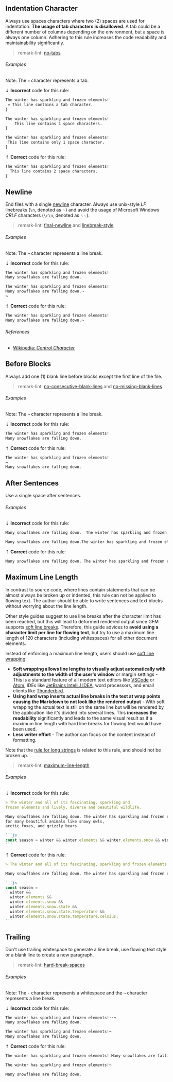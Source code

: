 ## Indentation Character

Always use spaces characters where two (2) spaces are used for indentation. **The usage of tab characters is disallowed**. A tab could be a different number of columns depending on the environment, but a space is always one column. Adhering to this rule increases the code readability and maintainability significantly.

> remark-lint: [no-tabs][remark-lint-no-tabs]

###### Examples

Note: The `»` character represents a tab.

⇣ **Incorrect** code for this rule:

<!-- prettier-ignore-start -->

```markdown
The winter has sparkling and frozen elements!
 » This line contains a tab character.
}
```

```markdown
The winter has sparkling and frozen elements!
    This line contains 4 space characters.
}
```

```markdown
The winter has sparkling and frozen elements!
 This line contains only 1 space character.
}
```

⇡ **Correct** code for this rule:

```markdown
The winter has sparkling and frozen elements!
  This line contains 2 space characters.
}
```

<!-- prettier-ignore-end -->

## Newline

End files with a single [newline][wiki-newline] character. Always use unix-style _LF_ linebreaks (`\n`, denoted as `␊`) and avoid the usage of Microsoft Windows _CRLF_ characters (`\r\n`, denoted as `␍␊`).

> remark-lint: [final-newline][remark-lint-final-newline] and [linebreak-style][remark-lint-linebreak-style]

###### Examples

Note: The `¬` character represents a line break.

⇣ **Incorrect** code for this rule:

<!-- prettier-ignore-start -->

```markdown
The winter has sparkling and frozen elements!
Many snowflakes are falling down.
```

```markdown
The winter has sparkling and frozen elements!
Many snowflakes are falling down.¬
¬

```

⇡ **Correct** code for this rule:

```markdown
The winter has sparkling and frozen elements!
Many snowflakes are falling down.¬

```

<!-- prettier-ignore-end -->

###### References

- [Wikipedia: _Control Character_][wiki-control_character]

## Before Blocks

Always add one (1) blank line before blocks except the first line of the file.

> remark-lint: [no-consecutive-blank-lines][remark-lint-no-consecutive-blank-lines] and [no-missing-blank-lines][remark-lint-no-missing-blank-lines]

###### Examples

Note: The `¬` character represents a line break.

⇣ **Incorrect** code for this rule:

<!-- prettier-ignore-start -->

```markdown
The winter has sparkling and frozen elements!
Many snowflakes are falling down.
```

<!-- prettier-ignore-end -->

⇡ **Correct** code for this rule:

```markdown
The winter has sparkling and frozen elements!
¬
Many snowflakes are falling down.
```

## After Sentences

Use a single space after sentences.

###### Examples

⇣ **Incorrect** code for this rule:

<!-- prettier-ignore-start -->

```markdown
Many snowflakes are falling down.  The winter has sparkling and frozen elements!
```

```markdown
Many snowflakes are falling down.The winter has sparkling and frozen elements!
```

<!-- prettier-ignore-end -->

⇡ **Correct** code for this rule:

```markdown
Many snowflakes are falling down. The winter has sparkling and frozen elements!
```

## Maximum Line Length

In contrast to source code, where lines contain statements that can be almost always be broken up or indented, this rule can not be applied to flowing text. The author should be able to write sentences and text blocks without worrying about the line length.

Other style guides suggest to use line breaks after the character limit has been reached, but this will lead to deformed rendered output since GFM supports [soft line breaks][gfm-spec-soft_line_breaks]. Therefore, this guide advices to **avoid using a character limit per line for flowing text**, but try to use a maximum line length of 120 characters (including whitespaces) for all other document elements.

Instead of enforcing a maximum line length, users should use [soft line wrapping][wiki-line_wrap]:

- **Soft wrapping allows line lengths to visually adjust automatically with adjustments to the width of the user's window** or margin settings - This is a standard feature of all modern text editors like [VSCode][vscode-doc-soft_wrap] or [Atom][atom-doc-soft_wrap], IDEs like [JetBrains IntelliJ IDEA][jetbrains-intellij-doc-soft_wrap], word processors, and email clients like [Thunderbird][].
- **Using hard wrap inserts actual line breaks in the text at wrap points causing the Markdown to not look like the rendered output** - With soft wrapping the actual text is still on the same line but will be rendered by the application like it's divided into several lines. This **increases the readability** significantly and leads to the same visual result as if a maximum line length with hard line breaks for flowing text would have been used.
- **Less writer effort** - The author can focus on the content instead of formatting.

Note that the [rule for long strings][strings-line_length] is related to this rule, and should not be broken up.

> remark-lint: [maximum-line-length][remark-lint-maximum-line-length]

###### Examples

⇣ **Incorrect** code for this rule:

<!-- prettier-ignore-start -->

````markdown
> The winter and all of its fascinating, sparkling and
frozen elements and lively, diverse and beautiful wildlife.

Many snowflakes are falling down. The winter has sparkling and frozen elements! It is home
for many beautiful animals like snowy owls,
arctic foxes, and grizzly bears.

```js
const season = winter && winter.elements && winter.elements.snow && winter.elements.snow.state && winter.elements.snow.state.temperature && winter.elements.snow.state.temperature.celsius;
```
````

<!-- prettier-ignore-end -->

⇡ **Correct** code for this rule:

````markdown
> The winter and all of its fascinating, sparkling and frozen elements and lively, diverse and beautiful wildlife.

Many snowflakes are falling down. The winter has sparkling and frozen elements! It is home for many beautiful animals like snowy owls, arctic foxes, and grizzly bears.

```js
const season =
  winter &&
  winter.elements &&
  winter.elements.snow &&
  winter.elements.snow.state &&
  winter.elements.snow.state.temperature &&
  winter.elements.snow.state.temperature.celsius;
```
````

## Trailing

Don't use trailing whitespace to generate a line break, use flowing text style or a blank line to create a new paragraph.

> remark-lint: [hard-break-spaces][remark-lint-hard-break-spaces]

###### Examples

Note: The `·` character represents a whitespace and the `¬` character represents a line break.

⇣ **Incorrect** code for this rule:

<!-- prettier-ignore-start -->

```markdown
The winter has sparkling and frozen elements!··¬
Many snowflakes are falling down.
```

```markdown
The winter has sparkling and frozen elements!¬
Many snowflakes are falling down.
```

<!-- prettier-ignore-end -->

⇡ **Correct** code for this rule:

```markdown
The winter has sparkling and frozen elements! Many snowflakes are falling down.
```

```markdown
The winter has sparkling and frozen elements!¬

Many snowflakes are falling down.
```

[atom-doc-soft_wrap]: http://flight-manual.atom.io/getting-started/sections/atom-basics/#soft-wrap
[gfm-spec-soft_line_breaks]: https://github.github.com/gfm/#soft-line-breaks
[jetbrains-intellij-doc-soft_wrap]: https://www.jetbrains.com/help/idea/general.html
[remark-lint-final-newline]: https://github.com/remarkjs/remark-lint/tree/main/packages/remark-lint-final-newline
[remark-lint-hard-break-spaces]: https://github.com/remarkjs/remark-lint/tree/main/packages/remark-lint-hard-break-spaces
[remark-lint-linebreak-style]: https://github.com/remarkjs/remark-lint/tree/main/packages/remark-lint-linebreak-style
[remark-lint-maximum-line-length]: https://github.com/remarkjs/remark-lint/tree/main/packages/remark-lint-maximum-line-length
[remark-lint-no-consecutive-blank-lines]: https://github.com/remarkjs/remark-lint/tree/main/packages/remark-lint-no-consecutive-blank-lines
[remark-lint-no-missing-blank-lines]: https://github.com/remarkjs/remark-lint/tree/main/packages/remark-lint-no-missing-blank-lines
[remark-lint-no-tabs]: https://github.com/remarkjs/remark-lint/tree/main/packages/remark-lint-no-tabs
[strings-line_length]: strings.md#line-length
[thunderbird]: https://www.mozilla.org/thunderbird
[vscode-doc-soft_wrap]: https://code.visualstudio.com/docs/editor/codebasics#_common-questions
[wiki-control_character]: https://en.wikipedia.org/wiki/Control_character
[wiki-line_wrap]: https://en.wikipedia.org/wiki/Line_wrap_and_word_wrap
[wiki-newline]: https://en.wikipedia.org/wiki/Newline
